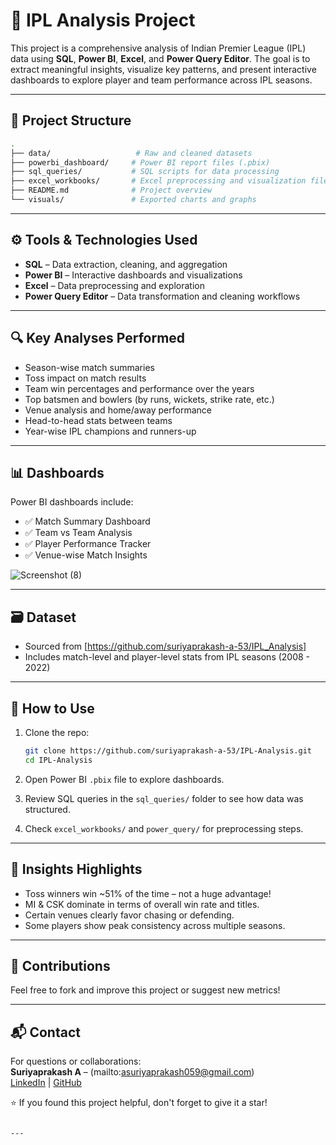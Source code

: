 # 🏏 IPL Analysis Project

This project is a comprehensive analysis of Indian Premier League (IPL) data using **SQL**, **Power BI**, **Excel**, and **Power Query Editor**. The goal is to extract meaningful insights, visualize key patterns, and present interactive dashboards to explore player and team performance across IPL seasons.

---

## 📂 Project Structure

```bash
.
├── data/                   # Raw and cleaned datasets
├── powerbi_dashboard/     # Power BI report files (.pbix)
├── sql_queries/           # SQL scripts for data processing
├── excel_workbooks/       # Excel preprocessing and visualization files
├── README.md              # Project overview
└── visuals/               # Exported charts and graphs
```

---

## ⚙️ Tools & Technologies Used

- **SQL** – Data extraction, cleaning, and aggregation
- **Power BI** – Interactive dashboards and visualizations
- **Excel** – Data preprocessing and exploration
- **Power Query Editor** – Data transformation and cleaning workflows

---

## 🔍 Key Analyses Performed

- Season-wise match summaries
- Toss impact on match results
- Team win percentages and performance over the years
- Top batsmen and bowlers (by runs, wickets, strike rate, etc.)
- Venue analysis and home/away performance
- Head-to-head stats between teams
- Year-wise IPL champions and runners-up

---

## 📊 Dashboards

Power BI dashboards include:

- ✅ Match Summary Dashboard  
- ✅ Team vs Team Analysis  
- ✅ Player Performance Tracker  
- ✅ Venue-wise Match Insights  

![Screenshot (8)](https://github.com/user-attachments/assets/ac561377-c66d-468a-988e-4af0d0719abb)


---

## 🗃️ Dataset

- Sourced from [https://github.com/suriyaprakash-a-53/IPL_Analysis]
- Includes match-level and player-level stats from IPL seasons (2008 - 2022)

---

## 🚀 How to Use

1. Clone the repo:
   ```bash
   git clone https://github.com/suriyaprakash-a-53/IPL-Analysis.git
   cd IPL-Analysis
   ```

2. Open Power BI `.pbix` file to explore dashboards.

3. Review SQL queries in the `sql_queries/` folder to see how data was structured.

4. Check `excel_workbooks/` and `power_query/` for preprocessing steps.

---

## 🌟 Insights Highlights

- Toss winners win ~51% of the time – not a huge advantage!
- MI & CSK dominate in terms of overall win rate and titles.
- Certain venues clearly favor chasing or defending.
- Some players show peak consistency across multiple seasons.

---

## 🤝 Contributions

Feel free to fork and improve this project or suggest new metrics!

---

## 📬 Contact

For questions or collaborations:  
**Suriyaprakash A** – (mailto:asuriyaprakash059@gmail.com)  
[LinkedIn](https://www.linkedin.com/in/suriyaprakash-a-) | [GitHub](https://github.com/suriyaprakash-a-53)

⭐ If you found this project helpful, don't forget to give it a star!
```

---
